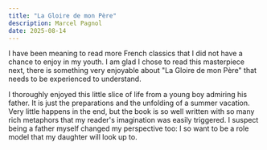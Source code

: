 ```yaml
---
title: "La Gloire de mon Père"
description: Marcel Pagnol
date: 2025-08-14
---
```


I have been meaning to read more French classics that I did not have a chance to
enjoy in my youth. I am glad I chose to read this masterpiece next, there is
something very enjoyable about "La Gloire de mon Père" that needs to be
experienced to understand.

I thoroughly enjoyed this little slice of life from a young boy admiring his
father. It is just the preparations and the unfolding of a summer vacation. Very
little happens in the end, but the book is so well written with so many rich
metaphors that my reader's imagination was easily triggered. I suspect being a
father myself changed my perspective too: I so want to be a role model that my
daughter will look up to.
